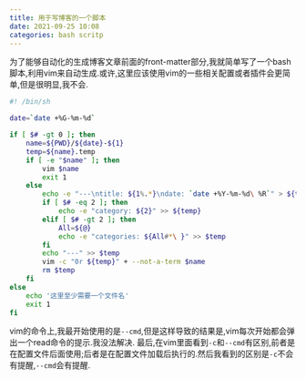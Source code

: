```yaml
---
title: 用于写博客的一个脚本
date: 2021-09-25 10:08
categories: bash scritp
---
```

为了能够自动化的生成博客文章前面的front-matter部分,我就简单写了一个bash脚本,利用vim来自动生成.或许,这里应该使用vim的一些相关配置或者插件会更简单,但是很明显,我不会.

```bash
#! /bin/sh

date=`date +%G-%m-%d`

if [ $# -gt 0 ]; then
	name=${PWD}/${date}-${1}
	temp=${name}.temp
	if [ -e "$name" ]; then 
		vim $name
		exit 1
	else
		echo -e "---\ntitle: ${1%.*}\ndate: `date +%Y-%m-%d\ %R`" > ${temp}
		if [ $# -eq 2 ]; then
			echo -e "category: ${2}" >> ${temp}
		elif [ $# -gt 2 ]; then
			All=${@}
			echo -e "categories: ${All#*\ }" >> $temp
		fi
		echo "---" >> $temp
		vim -c "0r ${temp}" + --not-a-term $name
		rm $temp
	fi
else
	echo '这里至少需要一个文件名'
	exit 1
fi
```

vim的命令上,我最开始使用的是`--cmd`,但是这样导致的结果是,vim每次开始都会弹出一个read命令的提示.我没法解决.
最后,在vim里面看到`-c`和`--cmd`有区别,前者是在配置文件后面使用;后者是在配置文件加载后执行的.然后我看到的区别是`-c`不会有提醒,`--cmd`会有提醒.
